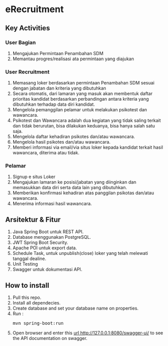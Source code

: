 # eRecruitment

## Key Activities

### **User Bagian**

1. Mengajukan Permintaan Penambahan SDM
2. Memantau progres/realisasi ata permintaan yang diajukan

### **User Recruitment**

1. Memasang loker berdasarkan permintaan Penambahan SDM sesuai dengan jabatan dan kriteria yang dibutuhkan
2. Secara otomatis, dari lamaran yang masuk akan membentuk daftar prioritas kandidat berdasarkan perbandingan
   antara kriteria yang dibutuhkan terhadap data diri kandidat.
3. Mengelola pemanggilan pelamar untuk melakukan psikotest dan wawancara.
4. Psikotest dan Wawancara adalah dua kegiatan yang tidak saling terkait dan tidak berurutan, bisa dilakukan keduanya,
   bisa hanya salah satu saja.
5. Mengelola daftar kehadiran psikotes dan/atau wawancara.
6. Mengelola hasil psikotes dan/atau wawancara.
7. Memberi informasi via email/via situs loker kepada kandidat terkait hasil wawancara, diterima atau tidak.

### **Pelamar**

1. Signup e situs Loker
2. Mengajukan lamaran ke posisi/jabatan yang diinginkan dan memasukkan data diri serta data lain yang dibutuhkan.
3. Memberikan konfirmasi kehadiran atas panggilan psikotas dan/atau wawancara.
4. Menerima informasi hasil wawancara.

## Arsitektur & Fitur

1. Java Spring Boot untuk REST API.
2. Database menggunakan PostgreSQL.
3. JWT Spring Boot Security.
4. Apache POI untuk export data.
5. Schedule Task, untuk unpublish(close) loker yang telah melewati tanggal dealine.
6. Unit Testing
7. Swagger untuk dokumentasi API.

## How to install

1. Pull this repo.
2. Install all dependecies.
3. Create database and set your database name on properties.
4. Run : <pre>mvn spring-boot:run</pre>
5. Open browser and enter this <a href="http://127.0.0.1:8080/swagger-ui/">url http://127.0.0.1:8080/swagger-ui/ </a>
   to see the API documentation on swagger.


